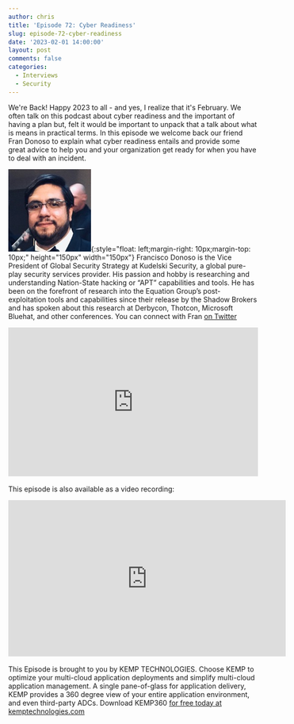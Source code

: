 ```yaml
---
author: chris
title: 'Episode 72: Cyber Readiness'
slug: episode-72-cyber-readiness
date: '2023-02-01 14:00:00'
layout: post
comments: false
categories:
  - Interviews
  - Security
---
```


We're Back! Happy 2023 to all - and yes, I realize that it's February. We often talk on this podcast about cyber readiness and the important of having a plan but, felt it would be important to unpack that a talk about what is means in practical terms. In this episode we welcome back our friend Fran Donoso to explain what cyber readiness entails and provide some great advice to help you and your organization get ready for when you have to deal with an incident.

![Fran](/images/uploads/2020/06/fran.jpg){:style="float: left;margin-right: 10px;margin-top: 10px;" height="150px" width="150px"} Francisco Donoso is the Vice President of Global Security Strategy at Kudelski Security, a global pure-play security services provider. His passion and hobby is researching and understanding Nation-State hacking or “APT” capabilities and tools. He has been on the forefront of research into the Equation Group’s post-exploitation tools and capabilities since their release by the Shadow Brokers and has spoken about this research at Derbycon, Thotcon, Microsoft Bluehat, and other conferences. You can connect with Fran [on Twitter](https://twitter.com/Francisckrs)

<p><iframe width="100%" height="300" scrolling="no" frameborder="no" allow="autoplay" src="https://w.soundcloud.com/player/?url=https%3A//api.soundcloud.com/tracks/1437931852&color=%23ff5500&auto_play=false&hide_related=false&show_comments=true&show_user=true&show_reposts=false&show_teaser=true&visual=true"></iframe></p>

This episode is also available as a video recording:

<p><iframe width="560" height="315" src="https://www.youtube.com/embed/bVDfCHxWXgw" title="YouTube video player" frameborder="0" allow="accelerometer; autoplay; clipboard-write; encrypted-media; gyroscope; picture-in-picture; web-share" allowfullscreen></iframe></p>

This Episode is brought to you by KEMP TECHNOLOGIES. Choose KEMP to optimize your multi-cloud application deployments and simplify multi-cloud application management. A single pane-of-glass for application delivery, KEMP provides a 360 degree view of your entire application environment, and even third-party ADCs. Download KEMP360 [for free today at kemptechnologies.com](https://kempte.ch/2MYXjew)
